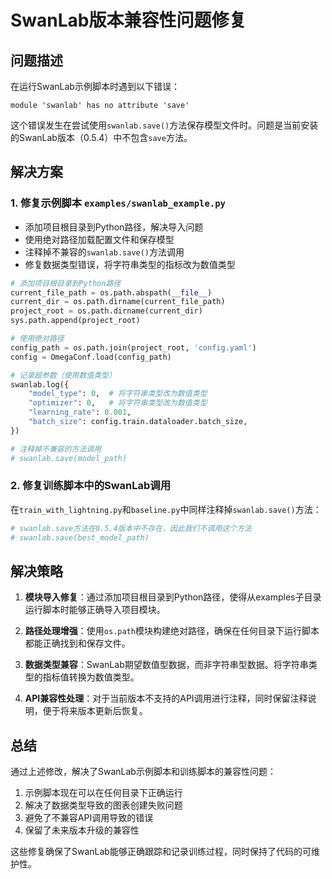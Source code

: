 # SwanLab版本兼容性问题修复

## 问题描述

在运行SwanLab示例脚本时遇到以下错误：

```
module 'swanlab' has no attribute 'save'
```

这个错误发生在尝试使用`swanlab.save()`方法保存模型文件时。问题是当前安装的SwanLab版本（0.5.4）中不包含`save`方法。

## 解决方案

### 1. 修复示例脚本 `examples/swanlab_example.py`

- 添加项目根目录到Python路径，解决导入问题
- 使用绝对路径加载配置文件和保存模型
- 注释掉不兼容的`swanlab.save()`方法调用
- 修复数据类型错误，将字符串类型的指标改为数值类型

```python
# 添加项目根目录到Python路径
current_file_path = os.path.abspath(__file__)
current_dir = os.path.dirname(current_file_path)
project_root = os.path.dirname(current_dir)
sys.path.append(project_root)

# 使用绝对路径
config_path = os.path.join(project_root, 'config.yaml')
config = OmegaConf.load(config_path)

# 记录超参数（使用数值类型）
swanlab.log({
    "model_type": 0,  # 将字符串类型改为数值类型
    "optimizer": 0,   # 将字符串类型改为数值类型
    "learning_rate": 0.001,
    "batch_size": config.train.dataloader.batch_size,
})

# 注释掉不兼容的方法调用
# swanlab.save(model_path)
```

### 2. 修复训练脚本中的SwanLab调用

在`train_with_lightning.py`和`baseline.py`中同样注释掉`swanlab.save()`方法：

```python
# swanlab.save方法在0.5.4版本中不存在，因此我们不调用这个方法
# swanlab.save(best_model_path)
```

## 解决策略

1. **模块导入修复**：通过添加项目根目录到Python路径，使得从examples子目录运行脚本时能够正确导入项目模块。

2. **路径处理增强**：使用`os.path`模块构建绝对路径，确保在任何目录下运行脚本都能正确找到和保存文件。

3. **数据类型兼容**：SwanLab期望数值型数据，而非字符串型数据。将字符串类型的指标值转换为数值类型。

4. **API兼容性处理**：对于当前版本不支持的API调用进行注释，同时保留注释说明，便于将来版本更新后恢复。

## 总结

通过上述修改，解决了SwanLab示例脚本和训练脚本的兼容性问题：

1. 示例脚本现在可以在任何目录下正确运行
2. 解决了数据类型导致的图表创建失败问题
3. 避免了不兼容API调用导致的错误
4. 保留了未来版本升级的兼容性

这些修复确保了SwanLab能够正确跟踪和记录训练过程，同时保持了代码的可维护性。 